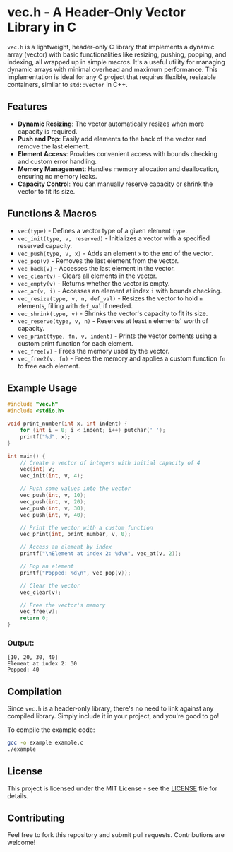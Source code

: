 # vec.h - A Header-Only Vector Library in C

`vec.h` is a lightweight, header-only C library that implements a dynamic array (vector) with basic functionalities like resizing, pushing, popping, and indexing, all wrapped up in simple macros. It's a useful utility for managing dynamic arrays with minimal overhead and maximum performance. This implementation is ideal for any C project that requires flexible, resizable containers, similar to `std::vector` in C++.

## Features

* **Dynamic Resizing**: The vector automatically resizes when more capacity is required.
* **Push and Pop**: Easily add elements to the back of the vector and remove the last element.
* **Element Access**: Provides convenient access with bounds checking and custom error handling.
* **Memory Management**: Handles memory allocation and deallocation, ensuring no memory leaks.
* **Capacity Control**: You can manually reserve capacity or shrink the vector to fit its size.

## Functions & Macros

* `vec(type)` - Defines a vector type of a given element `type`.
* `vec_init(type, v, reserved)` - Initializes a vector with a specified reserved capacity.
* `vec_push(type, v, x)` - Adds an element `x` to the end of the vector.
* `vec_pop(v)` - Removes the last element from the vector.
* `vec_back(v)` - Accesses the last element in the vector.
* `vec_clear(v)` - Clears all elements in the vector.
* `vec_empty(v)` - Returns whether the vector is empty.
* `vec_at(v, i)` - Accesses an element at index `i` with bounds checking.
* `vec_resize(type, v, n, def_val)` - Resizes the vector to hold `n` elements, filling with `def_val` if needed.
* `vec_shrink(type, v)` - Shrinks the vector's capacity to fit its size.
* `vec_reserve(type, v, n)` - Reserves at least `n` elements' worth of capacity.
* `vec_print(type, fn, v, indent)` - Prints the vector contents using a custom print function for each element.
* `vec_free(v)` - Frees the memory used by the vector.
* `vec_free2(v, fn)` - Frees the memory and applies a custom function `fn` to free each element.

## Example Usage

```c
#include "vec.h"
#include <stdio.h>

void print_number(int x, int indent) {
    for (int i = 0; i < indent; i++) putchar(' ');
    printf("%d", x);
}

int main() {
    // Create a vector of integers with initial capacity of 4
    vec(int) v;
    vec_init(int, v, 4);

    // Push some values into the vector
    vec_push(int, v, 10);
    vec_push(int, v, 20);
    vec_push(int, v, 30);
    vec_push(int, v, 40);

    // Print the vector with a custom function
    vec_print(int, print_number, v, 0);

    // Access an element by index
    printf("\nElement at index 2: %d\n", vec_at(v, 2));

    // Pop an element
    printf("Popped: %d\n", vec_pop(v));

    // Clear the vector
    vec_clear(v);

    // Free the vector's memory
    vec_free(v);
    return 0;
}
```

### Output:

```
[10, 20, 30, 40]
Element at index 2: 30
Popped: 40
```

## Compilation

Since `vec.h` is a header-only library, there's no need to link against any compiled library. Simply include it in your project, and you're good to go!

To compile the example code:

```bash
gcc -o example example.c
./example
```

## License

This project is licensed under the MIT License - see the [LICENSE](LICENSE) file for details.

## Contributing

Feel free to fork this repository and submit pull requests. Contributions are welcome!
